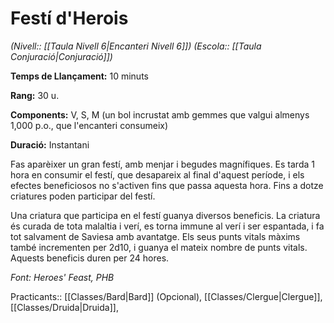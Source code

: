 # Festí d'Herois

*(Nivell:: [[Taula Nivell 6|Encanteri Nivell 6]]) (Escola:: [[Taula Conjuració|Conjuració]])*

**Temps de Llançament:** 10 minuts

**Rang:** 30 u.

**Components:** V, S, M (un bol incrustat amb gemmes que valgui almenys 1,000 p.o., que l'encanteri consumeix)

**Duració:** Instantani

Fas aparèixer un gran festí, amb menjar i begudes magnífiques. Es tarda 1 hora en consumir el festí, que desapareix al final d'aquest període, i els efectes beneficiosos no s'activen fins que passa aquesta hora. Fins a dotze criatures poden participar del festí.

Una criatura que participa en el festí guanya diversos beneficis. La criatura és curada de tota malaltia i verí, es torna immune al verí i ser espantada, i fa tot salvament de Saviesa amb avantatge. Els seus punts vitals màxims també incrementen per 2d10, i guanya el mateix nombre de punts vitals. Aquests beneficis duren per 24 hores.


*Font: Heroes' Feast, PHB*



Practicants:: [[Classes/Bard|Bard]] (Opcional), [[Classes/Clergue|Clergue]], [[Classes/Druida|Druida]],